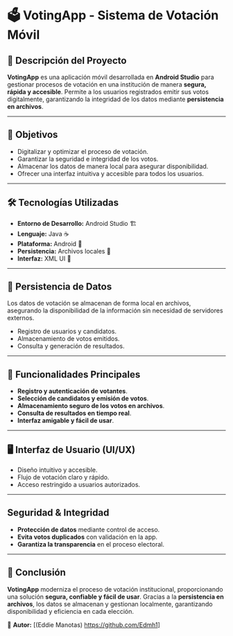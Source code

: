 # 🗳️ **VotingApp - Sistema de Votación Móvil**  

## 📖 **Descripción del Proyecto**  
**VotingApp** es una aplicación móvil desarrollada en **Android Studio** para gestionar procesos de votación en una institución de manera **segura, rápida y accesible**. Permite a los usuarios registrados emitir sus votos digitalmente, garantizando la integridad de los datos mediante **persistencia en archivos**.  

---

## 🎯 **Objetivos**  
- Digitalizar y optimizar el proceso de votación.
- Garantizar la seguridad e integridad de los votos.
- Almacenar los datos de manera local para asegurar disponibilidad.
- Ofrecer una interfaz intuitiva y accesible para todos los usuarios.  

---

## 🛠 **Tecnologías Utilizadas**  
- **Entorno de Desarrollo:** Android Studio 🏗️  
- **Lenguaje:** Java ☕  
- **Plataforma:** Android 📱  
- **Persistencia:** Archivos locales 💾  
- **Interfaz:** XML UI 🎨  

---

## 💾 **Persistencia de Datos**  
Los datos de votación se almacenan de forma local en archivos, asegurando la disponibilidad de la información sin necesidad de servidores externos.  

- Registro de usuarios y candidatos.  
- Almacenamiento de votos emitidos.  
- Consulta y generación de resultados.  

---

## 📌 **Funcionalidades Principales**  
- **Registro y autenticación de votantes**.  
- **Selección de candidatos y emisión de votos**.  
- **Almacenamiento seguro de los votos en archivos**.  
- **Consulta de resultados en tiempo real**.  
- **Interfaz amigable y fácil de usar**.  

---

## 🖥️ **Interfaz de Usuario (UI/UX)**  
- Diseño intuitivo y accesible.  
- Flujo de votación claro y rápido.  
- Acceso restringido a usuarios autorizados.  

---

## **Seguridad & Integridad**  
- **Protección de datos** mediante control de acceso.  
- **Evita votos duplicados** con validación en la app.  
- **Garantiza la transparencia** en el proceso electoral.  

---

## 📌 **Conclusión**  
**VotingApp** moderniza el proceso de votación institucional, proporcionando una solución **segura, confiable y fácil de usar**. Gracias a la **persistencia en archivos**, los datos se almacenan y gestionan localmente, garantizando disponibilidad y eficiencia en cada elección.

📌 **Autor:** [(Eddie Manotas) https://github.com/Edmh1]   

